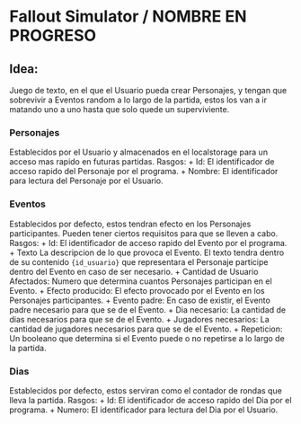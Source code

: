 # Fallout Simulator / NOMBRE EN PROGRESO

## Idea:

Juego de texto, en el que el Usuario pueda crear Personajes, y tengan que sobrevivir a Eventos random a lo largo de la partida, estos los van a ir matando uno a uno hasta que solo quede un superviviente.

### Personajes

Establecidos por el Usuario y almacenados en el localstorage para un acceso mas rapido en futuras partidas.
Rasgos:
    +   Id: El identificador de acceso rapido del Personaje por el programa.
    +   Nombre: El identificador para lectura del Personaje por el Usuario.

### Eventos

Establecidos por defecto, estos tendran efecto en los Personajes participantes. Pueden tener ciertos requisitos para que se lleven a cabo.
Rasgos:
    +   Id: El identificador de acceso rapido del Evento por el programa.
    +   Texto La descripcion de lo que provoca el Evento. El texto tendra dentro de su contenido `{id_usuario}` que representara el Personaje participe dentro del Evento en caso de ser necesario.
    +   Cantidad de Usuario Afectados: Numero que determina cuantos Personajes participan en el Evento.
    +   Efecto producido: El efecto provocado por el Evento en los Personajes participantes.
    +   Evento padre: En caso de existir, el Evento padre necesario para que se de el Evento.
    +   Dia necesario: La cantidad de dias necesarios para que se de el Evento.
    +   Jugadores necesarios: La cantidad de jugadores necesarios para que se de el Evento.
    +   Repeticion: Un booleano que determina si el Evento puede o no repetirse a lo largo de la partida.

### Dias

Establecidos por defecto, estos serviran como el contador de rondas que lleva la partida.
Rasgos:
    +   Id: El identificador de acceso rapido del Dia por el programa.
    +   Numero: El identificador para lectura del Dia por el Usuario.